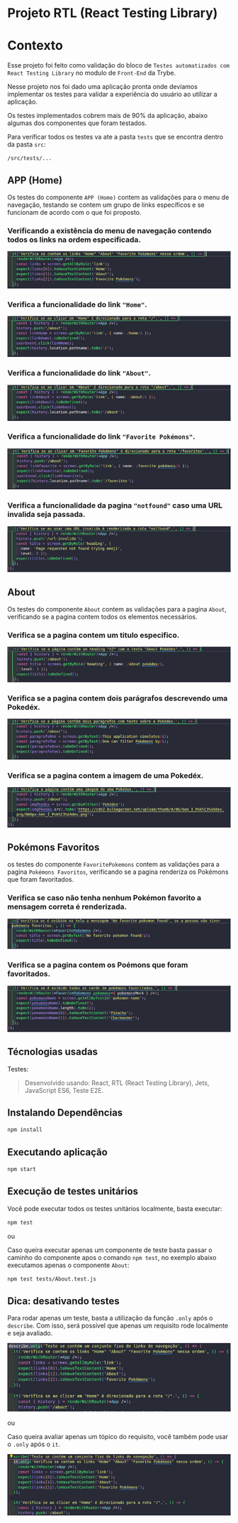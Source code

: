 # Projeto RTL (React Testing Library)

# Contexto
Esse projeto foi feito como validação do bloco de `Testes automatizados com React Testing Library` no modulo de `Front-End` da Trybe.

Nesse projeto nos foi dado uma aplicação pronta onde devíamos implementar os testes para validar a experiência do usuário ao utilizar a aplicação.

Os testes implementados cobrem mais de 90% da aplicação, abaixo algumas dos componentes que foram testados.

Para verificar todos os testes va ate a pasta `tests` que se encontra dentro da pasta `src`:<br>
```
/src/tests/...
```


## APP (Home)
Os testes do componente `APP (Home)` contem as validações para o menu de navegação, testando se contem um grupo de links específicos e se funcionam de acordo com o que foi proposto.

### Verificando a existência do menu de navegação contendo todos os links na ordem especificada.

![img](/src/image/App-it-1.png)

### Verifica a funcionalidade do link `"Home"`.

![img](/src/image/App-it-2.png)

### Verifica a funcionalidade do link `"About"`.

![img](/src/image/App-it-3.png)

### Verifica a funcionalidade do link `"Favorite Pokémons"`.

![img](/src/image/App-it-4.png)

### Verifica a funcionalidade da pagina `"notfound"` caso uma URL invalida seja passada.

![img](/src/image/App-it-5.png)


## About
Os testes do componente `About` contem as validações para a pagina `About`, verificando se a pagina contem todos os elementos necessários.

### Verifica se a pagina contem um titulo especifico.

![img](/src/image/About-it-1.png)

### Verifica se a pagina contem dois parágrafos descrevendo uma Pokedéx.

![img](/src/image/About-it-2.png)

### Verifica se a pagina contem a imagem de uma Pokedéx.

![img](/src/image/About-it-3.png)


## Pokémons Favoritos
os testes do componente `FavoritePokemons` contem as validações para a pagina `Pokémons Favoritos`, verificando se a pagina renderiza os Pokémons que foram favoritados.

### Verifica se caso não tenha nenhum Pokémon favorito a mensagem correta é renderizada.

![img](/src/image/Favotite-it-1.png)

### Verifica se a pagina contem os Poémons que foram favoritados.

![img](/src/image/Favorite-it-2.png)


## Técnologias usadas

Testes:
> Desenvolvido usando: React, RTL (React Testing Library), Jets, JavaScript ES6, Teste E2E.

## Instalando Dependências

``` bash
npm install
``` 
## Executando aplicação

  ``` bash
  npm start
  ```

## Execução de testes unitários

Você pode executar todos os testes unitários localmente, basta executar:

```bash
npm test
```

ou 

Caso queira executar apenas um componente de teste basta passar o caminho do componente apos o comando `npm test`, no exemplo abaixo executamos apenas o componente `About`:

```bash
npm test tests/About.test.js
```

## Dica: desativando testes

Para rodar apenas um teste, basta a utilização da função `.only` após o `describe`. Com isso, será possível que apenas um requisito rode localmente e seja avaliado.

![img](/src/image/Dica-1.png)<br>

ou

Caso queira avaliar apenas um tópico do requisito, você também pode usar o `.only` após o `it`.

![img](/src/image/Dica-2.png)
